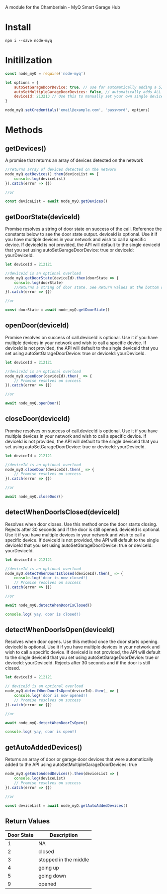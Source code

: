 A module for the Chamberlain - MyQ Smart Garage Hub

# Install

`npm i --save node-myq` 

# Initilization

``` javascript
const node_myQ = require('node-myq')

let options = {
    autoSetGarageDoorDevice: true, // use for automatically adding a SINGLE DEVICE
    autoSetMultipleGarageDoorDevices: false, // automatically adds ALL DETECTED DOORS to the API. 
    deviceId: 213213 // Use this to manually set your own single deviceId
}

node_myQ.setCredentials('email@example.com', 'password', options)
```

# Methods

## getDevices()

A promise that returns an array of devices detected on the network

``` javascript
//returns array of devices detected on the network
node_myQ.getDevices().then(deviceList => {
    console.log(deviceList)
}).catch(error => {})

//or

const deviceList = await node_myQ.getDevices()
```

## getDoorState(deviceId)

Promise resolves a string of door state on success of the call. Reference the constants below to see the door state output.
deviceId is optional. Use it if you have multiple devices in your network and wish to call a specific device.
If deviceId is not provided, the API will default to the single deviceId that you set using autoSetGarageDoorDevice: true or deviceId: yourDeviceId.

``` javascript
let deviceId = 212121 

//deviceId is an optional overload
node_myQ.getDoorState(deviceId).then(doorState => {
    console.log(doorState)
    //Returns a string of door state. See Return Values at the bottom of the page.
}).catch(error => {})

//or

const doorState = await node_myQ.getDoorState()
```

## openDoor(deviceId)

Promise resolves on success of call.deviceId is optional. Use it if you have multiple devices in your network and wish to call a specific device.
If deviceId is not provided, the API will default to the single deviceId that you set using autoSetGarageDoorDevice: true or deviceId: yourDeviceId.

``` javascript
let deviceId = 212121 

//deviceId is an optional overload
node_myQ.openDoor(devideId).then(_ => {
    // Promise resolves on success
}).catch(error => {})

//or

await node_myQ.openDoor()
```

## closeDoor(deviceId)

Promise resolves on success of call.deviceId is optional. Use it if you have multiple devices in your network and wish to call a specific device.
If deviceId is not provided, the API will default to the single deviceId that you set using autoSetGarageDoorDevice: true or deviceId: yourDeviceId.

``` javascript
let deviceId = 212121 

//deviceId is an optional overload
node_myQ.closeDoor(deviceId).then(_ => {
    // Promise resolves on success
}).catch(error => {})

//or

await node_myQ.closeDoor()
```

## detectWhenDoorIsClosed(deviceId)

Resolves when door closes. Use this method once the door starts closing.
Rejects after 30 seconds and if the door is still opened.
 deviceId is optional. Use it if you have multiple devices in your network and wish to call a specific device.
If deviceId is not provided, the API will default to the single deviceId that you set using autoSetGarageDoorDevice: true or deviceId: yourDeviceId.

``` javascript
let deviceId = 212121 

//deviceId is an optional overload
node_myQ.detectWhenDoorIsClosed(deviceId).then(_ => {
    console.log('door is now closed!)
    // Promise resolves on success
}).catch(error => {})

//or 

await node_myQ.detectWhenDoorIsClosed()

console.log('yay, door is closed!)
```

## detectWhenDoorIsOpen(deviceId)

Resolves when door opens. Use this method once the door starts opening.
 deviceId is optional. Use it if you have multiple devices in your network and wish to call a specific device.
If deviceId is not provided, the API will default to the single deviceId that you set using autoSetGarageDoorDevice: true or deviceId: yourDeviceId.
Rejects after 30 seconds and if the door is still closed.

``` javascript
let deviceId = 212121 

// deviceId is an optional overload
node_myQ.detectWhenDoorIsOpen(deviceId).then(_ => {
    console.log('door is now opened!)
    // Promise resolves on success
}).catch(error => {})

//or

await node_myQ.detectWhenDoorIsOpen()

console.log('yay, door is open!)
```

## getAutoAddedDevices()

Returns an array of door or garage door devices that were automatically added to the API using autoSetMultipleGarageDoorDevices: true

``` javascript
node_myQ.getAutoAddedDevices().then(deviceList => {
    console.log(deviceList)
    // Promise resolves on success
}).catch(error => {})

//or

const deviceList = await node_myQ.getAutoAddedDevices()
```

## Return Values

| Door State | Description           |
|------------|-----------------------|
| 1          | NA                    |
| 2          | closed                |
| 3          | stopped in the middle |
| 4          | going up              |
| 5          | going down            |
| 9          | opened                |

